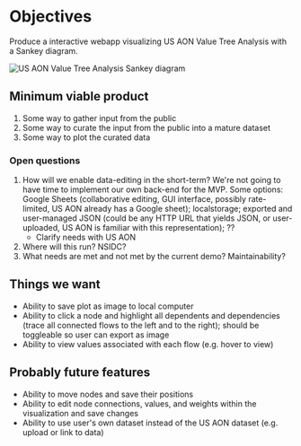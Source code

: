 # Objectives

Produce a interactive webapp visualizing US AON Value Tree Analysis with a Sankey
diagram.

![US AON Value Tree Analysis Sankey
diagram](https://legacyaoos2.wpengine.com/wp-content/uploads/2021/01/VTA-example.jpg)


## Minimum viable product

1. Some way to gather input from the public
1. Some way to curate the input from the public into a mature dataset
1. Some way to plot the curated data


### Open questions

1. How will we enable data-editing in the short-term? We're not going to have time to
   implement our own back-end for the MVP. Some options: Google Sheets (collaborative
   editing, GUI interface, possibly rate-limited, US AON already has a Google sheet);
   localstorage; exported and user-managed JSON (could be any HTTP URL that yields JSON,
   or user-uploaded, US AON is familiar with this representation); ??
   * Clarify needs with US AON 
1. Where will this run? NSIDC?
1. What needs are met and not met by the current demo? Maintainability?


## Things we want

* Ability to save plot as image to local computer
* Ability to click a node and highlight all dependents and dependencies (trace all
  connected flows to the left and to the right); should be toggleable so user can export
  as image
* Ability to view values associated with each flow (e.g. hover to view)


## Probably future features

* Ability to move nodes and save their positions
* Ability to edit node connections, values, and weights within the visualization and
  save changes
* Ability to use user's own dataset instead of the US AON dataset (e.g. upload or link
  to data)
